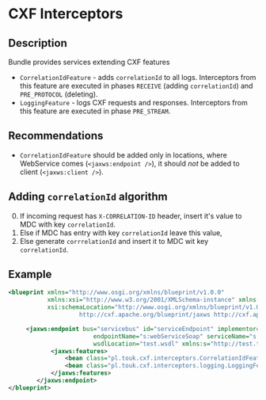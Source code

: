 # CXF Interceptors

## Description

Bundle provides services extending CXF features
* `CorrelationIdFeature` - adds `correlationId` to all logs. Interceptors from this feature are executed in phases `RECEIVE` (adding `correlationId`) and `PRE_PROTOCOL` (deleting).
* `LoggingFeature` - logs CXF requests and responses. Interceptors from this feature are executed in phase `PRE_STREAM`.

## Recommendations

* `CorrelationIdFeature` should be added only in locations, where WebService comes (`<jaxws:endpoint />`), it should *not* be added to client  (`<jaxws:client />`).

## Adding `correlationId` algorithm

0. If incoming request has `X-CORRELATION-ID` header, insert it's value to MDC with key `correlationId`.
0. Else if MDC has entry with key `correlationId` leave this value,
0. Else generate `corrrelationId` and insert it to MDC wit key `correlationId`.

## Example

```xml
<blueprint xmlns="http://www.osgi.org/xmlns/blueprint/v1.0.0"
           xmlns:xsi="http://www.w3.org/2001/XMLSchema-instance" xmlns:jaxws="http://cxf.apache.org/blueprint/jaxws"
           xsi:schemaLocation="http://www.osgi.org/xmlns/blueprint/v1.0.0 http://www.osgi.org/xmlns/blueprint/v1.0.0/blueprint.xsd
                    http://cxf.apache.org/blueprint/jaxws http://cxf.apache.org/schemas/blueprint/jaxws.xsd">

     <jaxws:endpoint bus="servicebus" id="serviceEndpoint" implementor="#soap"
                        endpointName="s:webServiceSoap" serviceName="s:webService" address="${service.incoming.address}"
                        wsdlLocation="test.wsdl" xmlns:s="http://test.touk.pl">
            <jaxws:features>
                <bean class="pl.touk.cxf.interceptors.CorrelationIdFeature" />
                <bean class="pl.touk.cxf.interceptors.logging.LoggingFeature" />
            </jaxws:features>
        </jaxws:endpoint>
</blueprint>
```
